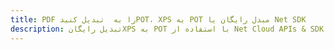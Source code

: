 ---title: PDF را به  تبدیل کنیدPOT، XPS به POT مبدل رایگان یا Net SDKdescription: تبدیل رایگانXPS به POT با استفاده از Net Cloud APIs & SDK همچنین اسناد PDF را در Cloud ایجاد، ویرایش و رندر کنید.---